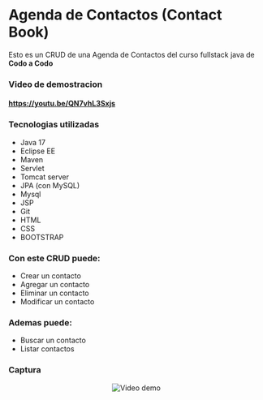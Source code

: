 # Agenda de Contactos (Contact Book)

Esto es un CRUD de una Agenda de Contactos del curso fullstack java de __Codo a Codo__

### Video de demostracion
#### https://youtu.be/QN7vhL3Sxjs


### Tecnologias utilizadas
- Java 17
- Eclipse EE
- Maven
- Servlet
- Tomcat server
- JPA (con MySQL)
- Mysql
- JSP
- Git
- HTML
- CSS
- BOOTSTRAP

### Con este CRUD puede:
- Crear un contacto
- Agregar un contacto
- Eliminar un contacto
- Modificar un contacto

### Ademas puede:
- Buscar un contacto
- Listar contactos

### Captura

<p align="center">
  <img src="https://repository-images.githubusercontent.com/666574814/9fa52d25-e4df-47eb-bd61-974ec354f6ab" alt="Video demo">
</p>
